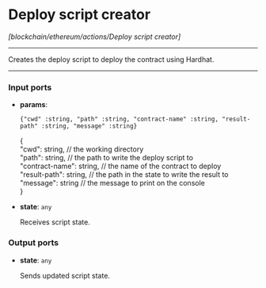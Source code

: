 # Deploy script creator

_[blockchain/ethereum/actions/Deploy script creator]_

---

Creates the deploy script to deploy the contract using Hardhat.<br>

---

### Input ports

* __params__: 
    ```
    {"cwd" :string, "path" :string, "contract-name" :string, "result-path" :string, "message" :string}
    ```


    {<br>
      "cwd": string, // the working directory<br>
      "path": string, // the path to write the deploy script to<br>
      "contract-name": string, // the name of the contract to deploy<br>
      "result-path": string, // the path in the state to write the result to<br>
      "message": string // the message to print on the console<br>
    }<br>


* __state__: ` any `


    Receives script state.<br>

### Output ports

* __state__: ` any `


    Sends updated script state.<br>

